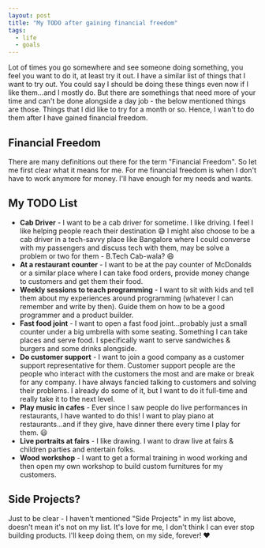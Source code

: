 ```yaml
---
layout: post
title: "My TODO after gaining financial freedom"
tags:
  - life
  - goals
---
```


Lot of times you go somewhere and see someone doing something, you feel you want to do it, at least try it out. I have a similar list of things that I want to try out. You could say I should be doing these things even now if I like them...and I mostly do. But there are somethings that need more of your time and can't be done alongside a day job - the below mentioned things are those. Things that I did like to try for a month or so. Hence, I wan't to do them after I have gained financial freedom.

## Financial Freedom

There are many definitions out there for the term "Financial Freedom". So let me first clear what it means for me. For me financial freedom is when I don't have to work anymore for money. I'll have enough for my needs and wants.

## My TODO List

- **Cab Driver** - I want to be a cab driver for sometime. I like driving. I feel I like helping people reach their destination 😅 I might also choose to be a cab driver in a tech-savvy place like Bangalore where I could converse with my passengers and discuss tech with them, may be solve a problem or two for them - B.Tech Cab-wala? 😄
- **At a restaurant counter** - I want to be at the pay counter of McDonalds or a similar place where I can take food orders, provide money change to customers and get them their food.
- **Weekly sessions to teach programming** - I want to sit with kids and tell them about my experiences around programming (whatever I can remember and write by then). Guide them on how to be a good programmer and a product builder.
- **Fast food joint** -  I want to open a fast food joint...probably just a small counter under a big umbrella with some seating. Something I can take places and serve food. I specifically want to serve sandwiches & burgers and some drinks alongside.
- **Do customer support** - I want to join a good company as a customer support representative for them. Customer support people are the people who interact with the customers the most and are make or break for any company. I have always fancied talking to customers and solving their problems. I already do some of it, but I want to do it full-time and really take it to the next level.
- **Play music in cafes** - Ever since I saw people do live performances in restaurants, I have wanted to do this! I want to play piano at restaurants...and if they give, have dinner there every time I play for them. 😃
- **Live portraits at fairs** - I like drawing. I want to draw live at fairs & children parties and entertain folks.
- **Wood workshop** - I want to get a formal training in wood working and then open my own workshop to build custom furnitures for my customers.

## Side Projects?

Just to be clear - I haven't mentioned "Side Projects" in my list above, doesn't mean it's not on my list. It's love for me, I don't think I can ever stop building products. I'll keep doing them, on my side, forever! ♥️